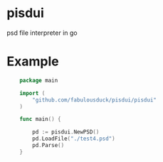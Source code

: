 # pisdui
psd file interpreter in go

# Example

```go
    package main

    import (
        "github.com/fabulousduck/pisdui/pisdui"
    )

    func main() {

        pd := pisdui.NewPSD()
        pd.LoadFile("./test4.psd")
        pd.Parse()
    }

```
